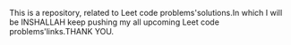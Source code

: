 This is a repository, related to Leet code problems'solutions.In which I will be INSHALLAH keep pushing my all upcoming Leet code problems'links.THANK YOU.
